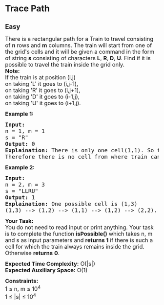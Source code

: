 # Trace Path
## Easy
<div class="problems_problem_content__Xm_eO"><p><span style="font-size: 18px;">There is a rectangular path for a Train to travel consisting of <strong>n&nbsp;</strong>rows and <strong>m</strong>&nbsp;columns. The train will start from one of the grid's cells and it will be given a command in the form of string <strong>s</strong>&nbsp;consisting of characters <strong>L</strong>, <strong>R</strong>,<strong> D</strong>, <strong>U</strong>. Find if it is possible to travel the train inside the grid only.<br><strong>Note: <br></strong>If the train is at position (i,j) <br>on taking 'L' it goes to (i,j-1),<br>on taking 'R' it goes to (i,j+1),<br>on taking 'D' it goes to (i-1,j),<br>on taking 'U' it goes to (i+1,j).<br></span></p>
<p><strong><span style="font-size: 18px;">Example 1:</span></strong></p>
<pre><span style="font-size: 18px;"><strong>Input:</strong> 
n = 1, m = 1
s = "R"
<strong>Output:</strong> 0
<strong>Explaination:</strong> There is only one cell(1,1). So train can only start from (1,1). On taking right(R) train moves to (1,2), which is out of grid.<br>Therefore there is no cell from where train can start and remain inside the grid after tracing the route. </span></pre>
<p><strong><span style="font-size: 18px;">Example 2:</span></strong></p>
<pre><span style="font-size: 18px;"><strong>Input:</strong> 
n = 2, m = 3
s = "LLRU"
<strong>Output:</strong> 1
<strong>Explaination:</strong> One possible cell is (1,3)<br>(1,3) --&gt; (1,2) --&gt; (1,1) --&gt; (1,2) --&gt; (2,2). Thus there is a cell from where if train starts, it remains inside the grid throughout tracing the route.</span></pre>
<p><span style="font-size: 18px;"><strong>Your Task:</strong><br>You do not need to read input or print anything. Your task is to complete the function <strong>isPossible()</strong> which takes n, m and s as input parameters and <strong>returns 1</strong> if there is such a cell for which the train always remains inside the grid. Otherwise <strong>returns</strong> <strong>0</strong>.</span></p>
<p><span style="font-size: 18px;"><strong>Expected Time Complexity:</strong> O(|s|)<br><strong>Expected Auxiliary Space:</strong> O(1)</span></p>
<p><span style="font-size: 18px;"><strong>Constraints:</strong><br>1 ≤ n, m ≤ 10<sup>4</sup><br>1 ≤ |s| ≤ 10<sup>4</sup>&nbsp; &nbsp;</span></p></div>